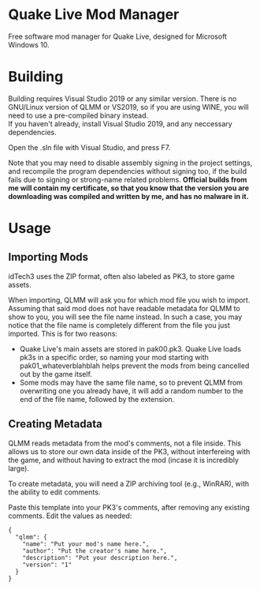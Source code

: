 # Quake Live Mod Manager
Free software mod manager for Quake Live, designed for Microsoft Windows 10.

# Building
Building requires Visual Studio 2019 or any similar version. There is no GNU/Linux version of QLMM or VS2019, so if you are using WINE, you will need to use a pre-compiled binary instead.  
If you haven't already, install Visual Studio 2019, and any neccessary dependencies.  
    
Open the .sln file with Visual Studio, and press F7.  
  
Note that you may need to disable assembly signing in the project settings, and recompile the program dependencies without signing too, if the build fails due to signing or strong-name related problems. **Official builds from me will contain my certificate, so that you know that the version you are downloading was compiled and written by me, and has no malware in it.**

# Usage
## Importing Mods
idTech3 uses the ZIP format, often also labeled as PK3, to store game assets.  
  
When importing, QLMM will ask you for which mod file you wish to import.  
Assuming that said mod does not have readable metadata for QLMM to show to you, you will see the file name instead. In such a case, you may notice that the file name is completely different from the file you just imported. This is for two reasons:  
 - Quake Live's main assets are stored in pak00.pk3. Quake Live loads pk3s in a specific order, so naming your mod starting with pak01_whateverblahblah helps prevent the mods from being cancelled out by the game itself.
 - Some mods may have the same file name, so to prevent QLMM from overwriting one you already have, it will add a random number to the end of the file name, followed by the extension.  

## Creating Metadata
QLMM reads metadata from the mod's comments, not a file inside. This allows us to store our own data inside of the PK3, without interfereing with the game, and without having to extract the mod (incase it is incredibly large).  
  
To create metadata, you will need a ZIP archiving tool (e.g., WinRAR), with the ability to edit comments.  
  
Paste this template into your PK3's comments, after removing any existing comments. Edit the values as needed:  
```
{
  "qlmm": {
    "name": "Put your mod's name here.",
    "author": "Put the creator's name here.",
    "description": "Put your description here.",
    "version": "1"
  }
}
```
